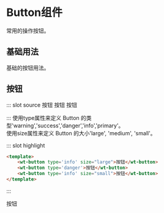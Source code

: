 # Button组件
常用的操作按钮。
## 基础用法
基础的按钮用法。

## 按钮
<code-container>
::: slot source
<wt-button type='info' size="large">按钮</wt-button>
<wt-button type='danger'>按钮</wt-button>
<wt-button type='info' size="small">按钮</wt-button>

:::
使用type属性来定义 Button 的类型'warning','success','danger','info','primary'。<br>
使用size属性来定义 Button 的大小'large', 'medium', 'small'。

::: slot highlight
```html
<template>
    <wt-button type='info' size="large">按钮</wt-button>
    <wt-button type='danger'>按钮</wt-button>
    <wt-button type='info' size="small">按钮</wt-button>
</template>
```
:::
</code-container>
<div>
    <wt-button type='info'>按钮</wt-button>
</div>



